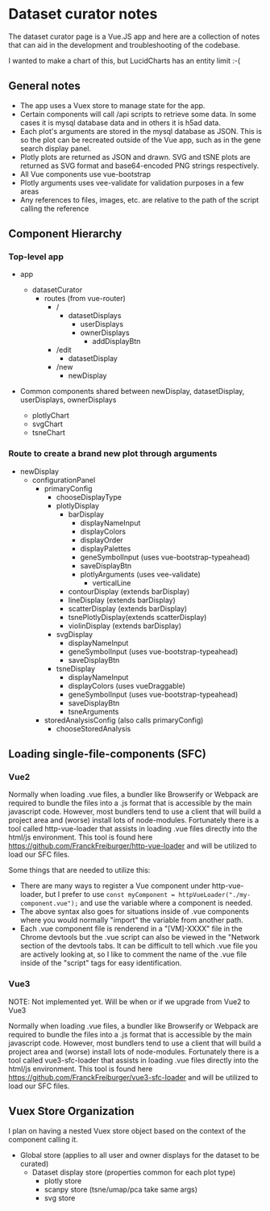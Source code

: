 # Dataset curator notes

The dataset curator page is a Vue.JS app and here are a collection of notes that can aid in the development and troubleshooting of the codebase.

I wanted to make a chart of this, but LucidCharts has an entity limit :-(

## General notes

* The app uses a Vuex store to manage state for the app.
* Certain components will call /api scripts to retrieve some data.  In some cases it is mysql database data and in others it is h5ad data.
* Each plot's arguments are stored in the mysql database as JSON.  This is so the plot can be recreated outside of the Vue app, such as in the gene search display panel.
* Plotly plots are returned as JSON and drawn.  SVG and tSNE plots are returned as SVG format and base64-encoded PNG strings respectively.
* All Vue components use vue-bootstrap
* Plotly arguments uses vee-validate for validation purposes in a few areas
* Any references to files, images, etc. are relative to the path of the script calling the reference

## Component Hierarchy

### Top-level app

* app
  * datasetCurator
    * routes (from vue-router)
      * /
        * datasetDisplays
          * userDisplays
          * ownerDisplays
            * addDisplayBtn
      * /edit
        * datasetDisplay
      * /new
        * newDisplay

* Common components shared between newDisplay, datasetDisplay, userDisplays, ownerDisplays
  * plotlyChart
  * svgChart
  * tsneChart

### Route to create a brand new plot through arguments

* newDisplay
  * configurationPanel
    * primaryConfig
      * chooseDisplayType
      * plotlyDisplay
        * barDisplay
          * displayNameInput
          * displayColors
          * displayOrder
          * displayPalettes
          * geneSymbolInput (uses vue-bootstrap-typeahead)
          * saveDisplayBtn
          * plotlyArguments (uses vee-validate)
            * verticalLine
        * contourDisplay (extends barDisplay)
        * lineDisplay (extends barDisplay)
        * scatterDisplay (extends barDisplay)
        * tsnePlotlyDisplay(extends scatterDisplay)
        * violinDisplay (extends barDisplay)
      * svgDisplay
        * displayNameInput
        * geneSymbolInput (uses vue-bootstrap-typeahead)
        * saveDisplayBtn
      * tsneDisplay
        * displayNameInput
        * displayColors (uses vueDraggable)
        * geneSymbolInput (uses vue-bootstrap-typeahead)
        * saveDisplayBtn
        * tsneArguments
    * storedAnalysisConfig (also calls primaryConfig)
      * chooseStoredAnalysis

## Loading single-file-components (SFC)

### Vue2

Normally when loading .vue files, a bundler like Browserify or Webpack are required to bundle the files into a .js format that is accessible by the main javascript code.  However, most bundlers tend to use a client that will build a project area and (worse) install lots of node-modules.  Fortunately there is a tool called http-vue-loader  that assists in loading .vue files directly into the html/js environment.  This tool is found here https://github.com/FranckFreiburger/http-vue-loader and will be utilized to load our SFC files.

Some things that are needed to utilize this:

* There are many ways to register a Vue component under http-vue-loader, but I prefer to use `const myComponent = httpVueLoader("./my-component.vue");` and use the variable where a component is needed.
* The above syntax also goes for situations inside of .vue components where you would normally "import" the variable from another path.
* Each .vue component file is renderend in a "\[VM\]-XXXX" file in the Chrome devtools but the .vue script can also be viewed in the "Network section of the devtools tabs.  It can be difficult to tell which .vue file you are actively looking at, so I like to comment the name of the .vue file inside of the "script" tags for easy identification.

### Vue3

NOTE: Not implemented yet.  Will be when or if we upgrade from Vue2 to Vue3

Normally when loading .vue files, a bundler like Browserify or Webpack are required to bundle the files into a .js format that is accessible by the main javascript code.  However, most bundlers tend to use a client that will build a project area and (worse) install lots of node-modules.  Fortunately there is a tool called vue3-sfc-loader that assists in loading .vue files directly into the html/js environment.  This tool is found here https://github.com/FranckFreiburger/vue3-sfc-loader and will be utilized to load our SFC files.

## Vuex Store Organization

I plan on having a nested Vuex store object based on the context of the component calling it.

* Global store (applies to all user and owner displays for the dataset to be curated)
  * Dataset display store (properties common for each plot type)
    * plotly store
    * scanpy store (tsne/umap/pca take same args)
    * svg store
